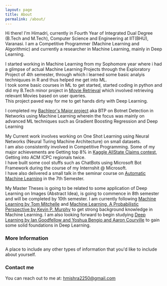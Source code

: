 ```yaml
---
layout: page
title: About
permalink: /about/
---
```


<p>
Hi there! I'm Himadri, currently in Fourth Year of Integrated Dual Degree (B.Tech and M.Tech), Computer Science and Engineering at IIT(BHU), Varanasi. I am a Competitive Programmer (Machine Learning and Algorithmic) and currently a researcher in Machine Learning, mainly in Deep Learning. 
</p>
<p>
I started working in Machine Learning from my Sophomore year where i had a glimpse of actual Machine Learning Projects through the Exploratory Project of 4th semester, through which i learned some basic analyis techniquues in R and thus helped me get into ML. <br>
I took some basic courses in ML to get started, started coding in python and did my B.Tech minor project in <a href="https://github.com/hmishra2250/SixthSemProject">Movie Retrieval</a> which involved retrieving relevant Movies based on user queries. <br>
This project paved way for me to get hands dirty with Deep Learning.
</p>
<p>
I completed my <a href="https://github.com/hmishra2250/BTP">Bachleor's Major project</a> aka BTP on Botnet Detection in Networks using Machine Learning wherein the focus was mainly on advanced ML techniques such as Gradient Boosting Regression and Deep Learning
</p>
<p>
My Current work involves working on One Shot Learning using Neural Networks (Neural Turing Machine Architecture) on small datasets. <br>
I am also consistently involved in Competitive Programming. Some of my major achievements are Getting top 8% in <a href="https://www.kaggle.com/c/allstate-claims-severity/">Kaggle AllState Claims contest</a>, Getting into ACM ICPC regionals twice. <br>
I have built some cool stuffs such as ChatBots using Microsoft Bot Framework during the course of my Internshit @ Microsoft. <br>
I have also delivered a small talk in the seminar course on <a href="https://www.linkedin.com/pulse/automatic-machine-learning-himadri-mishra?trk=prof-post">Automatic Machine Learning</a> in the 7th Semester.
</p>
<p>
My Master Theses is going to be related to some application of Deep Learning on Images (Abstract Idea), is going to commence in 8th semester and will be completed by 10th semester. I am currently following <a href="http://www.cs.cmu.edu/afs/cs.cmu.edu/user/mitchell/ftp/mlbook.html">Machine Learning by Tom Mitchelle</a> and <a href=https://mitpress.mit.edu/books/machine-learning-0">Machine Learning, A Probabilistic Perspective by Kevin P. Murphy</a> to get strong background knowledge in Machine Learning. I am also looking forward to begin studying <a href="http://www.deeplearningbook.org/">Deep Learning  by Ian Goodfellow and Yoshua Bengio and Aaron Courville</a> to gain some solid foundations in Deep Learning.
</p>

### More Information

A place to include any other types of information that you'd like to include about yourself.

### Contact me

You can reach out to me at: [hmishra2250@gmail.com](mailto:hmishra2250@gmail.com)

